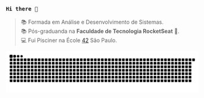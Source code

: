 ### `Hi there 👋`
> :books: Formada em Análise e Desenvolvimento de Sistemas.<br>
> :books: Pós-graduanda na <strong>Faculdade de Tecnologia RocketSeat</strong> 	&#128156;.<br>
> :computer: Fui Pisciner na École [42](https://www.42sp.org.br/) São Paulo.<br>
 
<picture>
  <source media="(prefers-color-scheme: dark)" srcset="https://raw.githubusercontent.com/NathaliaMend/NathaliaMend/output/github-contribution-grid-snake-dark.svg">
  <source media="(prefers-color-scheme: light)" srcset="https://raw.githubusercontent.com/NathaliaMend/NathaliaMend/output/github-contribution-grid-snake.svg">
  <img alt="github contribution grid snake animation" src="https://raw.githubusercontent.com/NathaliaMend/NathaliaMend/output/github-contribution-grid-snake.svg">
</picture>
